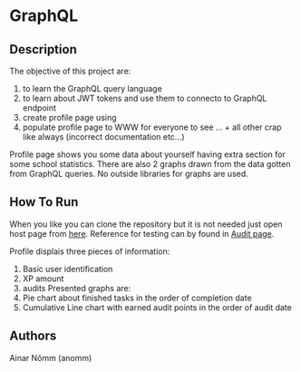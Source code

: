 # GraphQL

## Description
The objective of this project are:
1. to learn the GraphQL query language
2. to learn about JWT tokens and use them to connecto to GraphQL endpoint
2. create profile page using
3. populate profile page to WWW for everyone to see
... + all other crap like always (incorrect documentation etc...)

Profile page shows you some data about yourself having extra section for some school statistics.
There are also 2 graphs drawn from the data gotten from GraphQL queries. No outside libraries for graphs are used.

## How To Run
When you like you can clone the repository but it is not needed just open host page from [here](https://ainarnomm.github.io/).
Reference for testing can by found in [Audit page](https://01.kood.tech/git/root/public/src/branch/master/subjects/graphql/audit/README.md).

Profile displais three pieces of information:
1. Basic user identification
2. XP amount
3. audits
Presented graphs are:
1. Pie chart about finished tasks in the order of completion date
2. Cumulative Line chart with earned audit points in the order of audit date

## Authors
Ainar Nõmm (anomm)